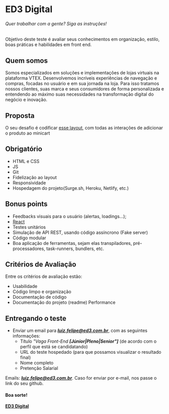 # ED3 Digital
###### Quer trabalhar com a gente? Siga as instruções!

Objetivo deste teste é avaliar seus conhecimentos em organização, estilo, boas práticas e habilidades em front end.

## Quem somos
Somos especializados em soluções e implementações de lojas virtuais na plataforma VTEX. Desenvolvemos incríveis experiências de navegação e compras, focadas no usuário e em sua jornada na loja. Para isso tratamos nossos clientes, suas marca e seus consumidores de forma personalizada e entendendo ao máximo suas necessidades na transformação digital do negócio e inovação.

## Proposta
O seu desafio é codificar [esse layout](https://www.figma.com/file/ctqLzWR6iHmif00qlK7ewK/ED3---Test-Front-end?node-id=201%3A414), com todas as interações de adicionar o produto ao minicart

## Obrigatório
* HTML e CSS 
* JS
* Git
* Fidelização ao layout
* Responsividade
* Hospedagem do projeto(Surge.sh, Heroku, Netlify, etc.)

## Bonus points
* Feedbacks visuais para o usuário (alertas, loadings...);
* [React](https://reactjs.org/)
* Testes unitários
* Simulação de API REST, usando código assíncrono (Fake server)
* Código modular 
* Boa aplicação de ferramentas, sejam elas transpiladores, pré-processadores, task-runners, bundlers, etc.

## Critérios de Avaliação
Entre os critérios de avaliação estão:

* Usabilidade
* Código limpo e organização
* Documentação de código
* Documentação do projeto (readme)
Performance


## Entregando o teste

* Enviar um email para _**luiz.felipe@ed3.com.br**_, com as seguintes informações:
  * Título _"Vaga Front-End **[Júnior|Pleno|Senior"]**_ (de acordo com o perfil que está se candidatando)
  * URL do teste hospedado (para que possamos visualizar o resultado final)
  * Nome completo
  * Pretenção Salarial

Emails:
_**luiz.felipe@ed3.com.br**_.
Caso for enviar por e-mail, nos passe o link do seu github.


#### Boa sorte!

**[ED3 Digital](http://ed3.com.br/)**
